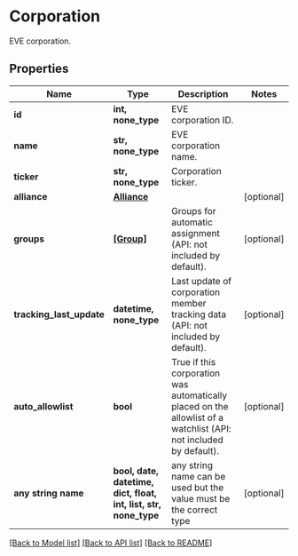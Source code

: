 # Corporation

EVE corporation.

## Properties
Name | Type | Description | Notes
------------ | ------------- | ------------- | -------------
**id** | **int, none_type** | EVE corporation ID. | 
**name** | **str, none_type** | EVE corporation name. | 
**ticker** | **str, none_type** | Corporation ticker. | 
**alliance** | [**Alliance**](Alliance.md) |  | [optional] 
**groups** | [**[Group]**](Group.md) | Groups for automatic assignment (API: not included by default). | [optional] 
**tracking_last_update** | **datetime, none_type** | Last update of corporation member tracking data (API: not included by default). | [optional] 
**auto_allowlist** | **bool** | True if this corporation was automatically placed on the allowlist of a watchlist (API: not included by default). | [optional] 
**any string name** | **bool, date, datetime, dict, float, int, list, str, none_type** | any string name can be used but the value must be the correct type | [optional]

[[Back to Model list]](../README.md#documentation-for-models) [[Back to API list]](../README.md#documentation-for-api-endpoints) [[Back to README]](../README.md)


